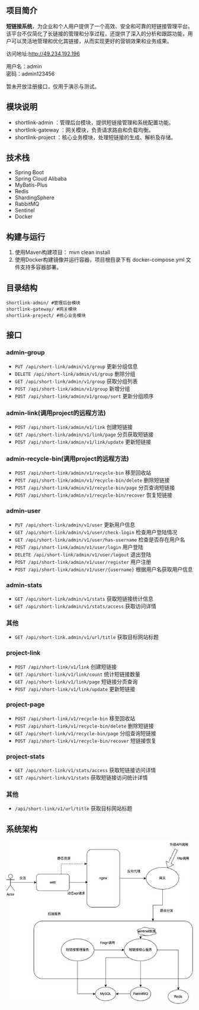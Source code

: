 ## 项目简介
**短链接系统**，为企业和个人用户提供了一个高效、安全和可靠的短链接管理平台。
该平台不仅简化了长链接的管理和分享过程，还提供了深入的分析和跟踪功能，用户可以灵活地管理和优化其链接，从而实现更好的营销效果和业务成果。

访问地址:http://49.234.192.196

用户名：admin   
密码：admin123456

暂未开放注册接口，仅用于演示与测试。

## 模块说明
- shortlink-admin ：管理后台模块，提供短链接管理和系统配置功能。
- shortlink-gateway ：网关模块，负责请求路由和负载均衡。
- shortlink-project ：核心业务模块，处理短链接的生成、解析及存储。
## 技术栈
- Spring Boot
- Spring Cloud Alibaba
- MyBatis-Plus
- Redis
- ShardingSphere
- RabbitMQ
- Sentinel
- Docker
## 构建与运行
1. 使用Maven构建项目： mvn clean install
2. 使用Docker构建镜像并运行容器，项目根目录下有 docker-compose.yml 文件支持多容器部署。
## 目录结构
```
shortlink-admin/ #管理后台模块
shortlink-gateway/ #网关模块
shortlink-project/ #核心业务模块
```
## 接口
### admin-group
- `PUT /api/short-link/admin/v1/group` 更新分组信息
- `DELETE /api/short-link/admin/v1/group` 删除分组
- `GET /api/short-link/admin/v1/group` 获取分组列表
- `POST /api/short-link/admin/v1/group` 新增分组
- `POST /api/short-link/admin/v1/group/sort` 更新分组顺序
### admin-link(调用project的远程方法)
- `POST /api/short-link/admin/v1/link` 创建短链接
- `GET /api/short-link/admin/v1/link/page` 分页获取短链接
- `POST /api/short-link/admin/v1/link/update` 更新短链接
### admin-recycle-bin(调用project的远程方法)
- `POST /api/short-link/admin/v1/recycle-bin` 移至回收站
- `POST /api/short-link/admin/v1/recycle-bin/delete` 删除短链接
- `POST /api/short-link/admin/v1/recycle-bin/page` 分页查询短链接
- `POST /api/short-link/admin/v1/recycle-bin/recover` 恢复短链接
### admin-user
- `PUT /api/short-link/admin/v1/user` 更新用户信息
- `GET /api/short-link/admin/v1/user/check-login` 检查用户登陆情况
- `GET /api/short-link/admin/v1/user/has-username` 检查是否存在用户名
- `POST /api/short-link/admin/v1/user/login` 用户登陆
- `DELETE /api/short-link/admin/v1/user/logout` 退出登陆
- `POST /api/short-link/admin/v1/user/register` 用户注册
- `POST /api/short-link/admin/v1/user/{username}` 根据用户名获取用户信息
### admin-stats
- `GET /api/short-link/admin/v1/stats` 获取短链接统计信息
- `GET /api/short-link/admin/v1/stats/access` 获取访问详情
### 其他
- `GET /api/short-link.admin/v1/url/title` 获取目标网站标题
### project-link
- `POST /api/short-link/v1/link` 创建短链接
- `GET /api/short-link/v1/link/count` 统计短链接数量
- `GET /api/short-link/v1/link/page` 短链接分页查询
- `POST /api/short-link/v1/link/update` 更新短链接
### project-page
- `POST /api/short-link/v1/recycle-bin` 移至回收站
- `POST /api/short-link/v1/recycle-bin/delete` 删除短链接
- `GET /api/short-link/v1/recycle-bin/page` 分组查询短链接
- `POST /api/short-link/v1/recycle-bin/recover` 短链接恢复
### project-stats
- `GET /api/short-link/v1/stats/access` 获取短链接访问详情
- `GET /api/short-link/v1/stats` 获取短链接访问统计详情
### 其他
- `/api/short-link/v1/url/title` 获取目标网站标题

## 系统架构
![架构图](./resources/架构图.drawio.png)